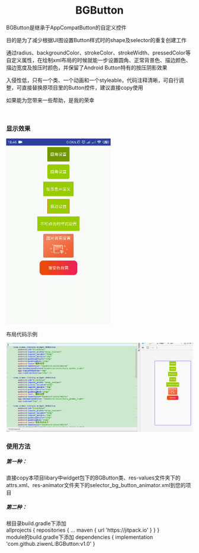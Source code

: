 <html>
<body>
<h1 align="center">BGButton</h1>
<p>BGButton是继承于AppCompatButton的自定义控件</p>
<p>目的是为了减少根据UI图设置Button样式时的shape及selector的重复创建工作</p>
<p>通过radius、backgroundColor、strokeColor、strokeWidth、pressedColor等自定义属性，在绘制xml布局的时候就能一步设置圆角、正常背景色、描边颜色、描边宽度及按压时颜色，并保留了Android Button特有的按压阴影效果</p>
<p>入侵性低，只有一个类、一个动画和一个styleable，代码注释清晰，可自行调整，可直接替换原项目里的Button控件，建议直接copy使用</p>
<p>如果能为您带来一些帮助，是我的荣幸</p>
 <br/>
<h3>显示效果</h3>
<img src="https://github.com/ziwenL/BGButton/blob/master/readme/images/readme_demonstration.gif?raw=true" />
<p>布局代码示例</p>
<img src="https://github.com/ziwenL/BGButton/blob/master/readme/images/readme_code_demonstration.png?raw=true"/>
</body>
<br/>
<h3>使用方法</h3>
<h5>第一种：</h5>
<p>直接copy本项目libary中widget包下的BGButton类、res-values文件夹下的attrs.xml、res-animator文件夹下的selector_bg_button_animator.xml到您的项目</p>
 <h5>第二种：</h5>
 <p>根目录build.gradle下添加
  <br/>
 allprojects {
		repositories {
			...
			maven { url 'https://jitpack.io' }
		}
	}
 <br/>
 module的build.gradle下添加
  dependencies {
	        implementation 'com.github.ziwenL:BGButton:v1.0'
	}
 </p>
<html>
